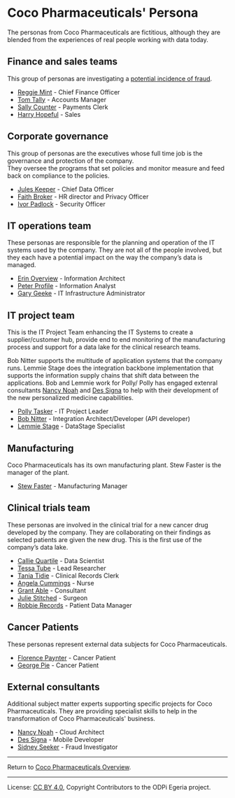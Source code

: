 <!-- SPDX-License-Identifier: CC-BY-4.0 -->
<!-- Copyright Contributors to the ODPi Egeria project. -->

# Coco Pharmaceuticals' Persona

The personas from Coco Pharmaceuticals are fictitious, although they
are blended from the experiences of real people working with data today.


## Finance and sales teams

This group of personas are investigating a
[potential incidence of fraud](../scenarios/investigating-suspicious-activity).

* [Reggie Mint](reggie-mint.md) - Chief Finance Officer
* [Tom Tally](tom-tally.md) - Accounts Manager
* [Sally Counter](sally-counter.md) - Payments Clerk
* [Harry Hopeful](harry-hopeful.md) - Sales


## Corporate governance

This group of personas are the executives
whose full time job is the
governance and protection of the company.  
They oversee the programs that set policies and
monitor measure and feed back on compliance to the policies.

* [Jules Keeper](jules-keeper.md) - Chief Data Officer
* [Faith Broker](faith-broker.md) - HR director and Privacy Officer
* [Ivor Padlock](ivor-padlock.md) - Security Officer


## IT operations team

These personas are responsible for the planning and operation of
the IT systems used by the company.
They are not all of the people involved, but they each have
a potential impact on the way the company’s data is managed.

* [Erin Overview](erin-overview.md) - Information Architect
* [Peter Profile](peter-profile.md) - Information Analyst
* [Gary Geeke](gary-geeke.md) - IT Infrastructure Administrator


## IT project team

This is the IT Project Team enhancing the
IT Systems to create a supplier/customer hub,
provide end to end monitoring of the manufacturing process and
support for a data lake for the clinical research teams.

Bob Nitter supports the multitude of application systems that the company runs.
Lemmie Stage does the integration backbone implementation that supports the information supply chains that shift data between the applications.
Bob and Lemmie work for Polly/
Polly has engaged extenral consultants [Nancy Noah](nancy-noah.md) and [Des Signa](des-signa.md)
to help with their development of the new personalized medicine capabilities.


* [Polly Tasker](polly-tasker.md) - IT Project Leader
* [Bob Nitter](bob-nitter.md) - Integration Architect/Developer (API developer)
* [Lemmie Stage](lemmie-stage.md) - DataStage Specialist


## Manufacturing

Coco Pharmaceuticals has its own manufacturing plant.  Stew Faster is the manager of the plant.

* [Stew Faster](stew-faster.md) - Manufacturing Manager


## Clinical trials team

These personas are involved in the clinical trial for a new cancer
drug developed by the company.
They are collaborating on their findings as selected
patients are given the new drug.
This is the first use of the company’s data lake.


* [Callie Quartile](callie-quartile.md) - Data Scientist
* [Tessa Tube](tessa-tube.md) - Lead Researcher
* [Tania Tidie](tanya-tidie.md) - Clinical Records Clerk
* [Angela Cummings](angela-cummings.md) - Nurse
* [Grant Able](grant-able.md) - Consultant
* [Julie Stitched](julie-stitched.md) - Surgeon
* [Robbie Records](robbie-records.md) - Patient Data Manager


## Cancer Patients

These personas represent external data subjects for
Coco Pharmaceuticals.

* [Florence Paynter](florence-paynter.md) - Cancer Patient
* [George Pie](george-pie.md) - Cancer Patient


## External consultants

Additional subject matter experts supporting specific projects
for Coco Pharmaceuticals.  They are providing specialist skills to
help in the transformation of Coco Pharmaceuticals' business.


* [Nancy Noah](nancy-noah.md) - Cloud Architect
* [Des Signa](des-signa.md) - Mobile Developer
* [Sidney Seeker](sidney-seeker.md) - Fraud Investigator

----
Return to [Coco Pharmaceuticals Overview](..).

----
License: [CC BY 4.0](https://creativecommons.org/licenses/by/4.0/),
Copyright Contributors to the ODPi Egeria project.
